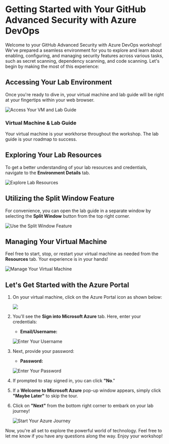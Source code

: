 # Getting Started with Your GitHub Advanced Security with Azure DevOps
 
Welcome to your GitHub Advanced Security with Azure DevOps workshop! We've prepared a seamless environment for you to explore and learn about enabling, configuring, and managing security features across various tasks, such as secret scanning, dependency scanning, and code scanning. Let's begin by making the most of this experience:
 
## Accessing Your Lab Environment
 
Once you're ready to dive in, your virtual machine and lab guide will be right at your fingertips within your web browser.
 
  ![Access Your VM and Lab Guide](media/labguide-1.png)

### Virtual Machine & Lab Guide
 
Your virtual machine is your workhorse throughout the workshop. The lab guide is your roadmap to success.
 
## Exploring Your Lab Resources
 
To get a better understanding of your lab resources and credentials, navigate to the **Environment Details** tab.
 
  ![Explore Lab Resources](media/env-1.png)
 
## Utilizing the Split Window Feature
 
For convenience, you can open the lab guide in a separate window by selecting the **Split Window** button from the top right corner.
 
![Use the Split Window Feature](media/spl.png)
 
## Managing Your Virtual Machine
 
Feel free to start, stop, or restart your virtual machine as needed from the **Resources** tab. Your experience is in your hands!
 
![Manage Your Virtual Machine](media/res.png)
 
## Let's Get Started with the Azure Portal
 
1. On your virtual machine, click on the Azure Portal icon as shown below:
   
   ![](media/sc900-image(1).png)
 
3. You'll see the **Sign into Microsoft Azure** tab. Here, enter your credentials:
 
   - **Email/Username:** <inject key="AzureAdUserEmail"></inject>
 
   ![Enter Your Username](media/sc900-image-1.png)
 
4. Next, provide your password:
 
   - **Password:** <inject key="AzureAdUserPassword"></inject>
 
   ![Enter Your Password](media/sc900-image-2.png)
 
5. If prompted to stay signed in, you can click **"No**."
 
6. If a **Welcome to Microsoft Azure** pop-up window appears, simply click **"Maybe Later"** to skip the tour.
 
7. Click on **"Next"** from the bottom right corner to embark on your lab journey!
 
   ![Start Your Azure Journey](media/sc900-image(3).png)
 
Now, you're all set to explore the powerful world of technology. Feel free to let me know if you have any questions along the way. Enjoy your workshop!
